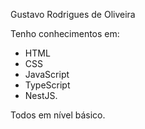 Gustavo Rodrigues de Oliveira

Tenho conhecimentos em:

-   HTML
-   CSS
-   JavaScript
-   TypeScript
-   NestJS.

Todos em nível básico.

